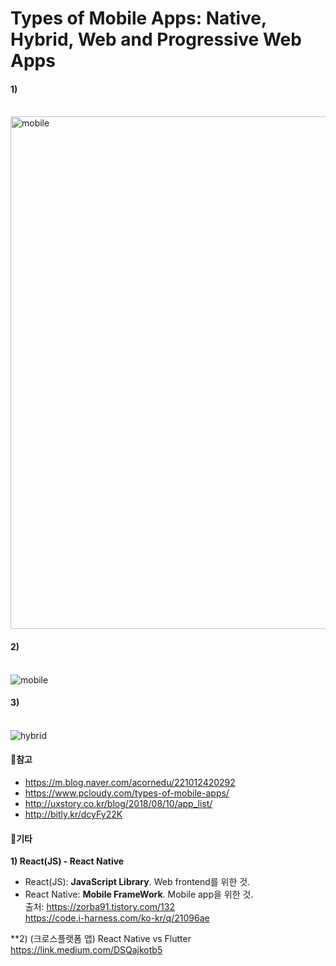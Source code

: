 # Types of Mobile Apps: Native, Hybrid, Web and Progressive Web Apps
#### 1)  
<br> <img width="820" alt="mobile" src="https://user-images.githubusercontent.com/43839938/77712094-2a549880-7016-11ea-9502-6f547963d073.png">

#### 2)  

<br>  ![mobile](https://user-images.githubusercontent.com/43839938/77712334-cc748080-7016-11ea-9340-c9cf6266f300.jpg)
#### 3)  
<br> ![hybrid](https://user-images.githubusercontent.com/43839938/77712438-1bbab100-7017-11ea-96b7-834639103fb7.gif)


#### 🎈참고  
* https://m.blog.naver.com/acornedu/221012420292  
* https://www.pcloudy.com/types-of-mobile-apps/  
* http://uxstory.co.kr/blog/2018/08/10/app_list/
* http://bitly.kr/dcyFy22K

#### 🎈기타
**1) React(JS) - React Native**  
- React(JS): **JavaScript Library**. Web frontend를 위한 것. 
- React Native: **Mobile FrameWork**. Mobile app을 위한 것.  
출처: https://zorba91.tistory.com/132  
  https://code.i-harness.com/ko-kr/q/21096ae
  
 **2) (크로스플랫폼 앱) React Native vs Flutter  
 https://link.medium.com/DSQajkotb5
